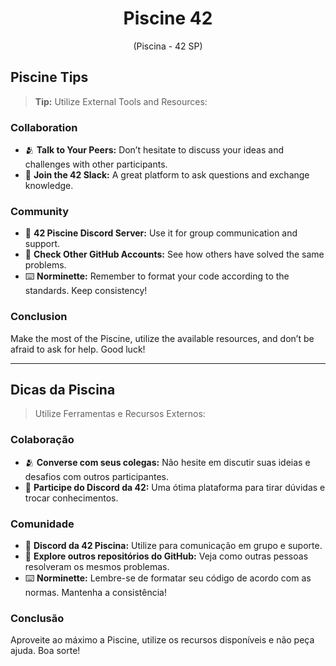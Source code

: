<div align="center">

# Piscine 42
(Piscina - 42 SP)
</div>

## Piscine Tips

> **Tip:** Utilize External Tools and Resources:

### Collaboration
- 🫂 **Talk to Your Peers:** Don’t hesitate to discuss your ideas and challenges with other participants.
- 📮 **Join the 42 Slack:** A great platform to ask questions and exchange knowledge.

### Community
- 💬 **42 Piscine Discord Server:** Use it for group communication and support.
- 🧠 **Check Other GitHub Accounts:** See how others have solved the same problems.
- ⌨️ **Norminette:** Remember to format your code according to the standards. Keep consistency!

### Conclusion
Make the most of the Piscine, utilize the available resources, and don’t be afraid to ask for help. Good luck!

---

<div align="center">

</div>

## Dicas da Piscina

> Utilize Ferramentas e Recursos Externos:

### Colaboração
- 🫂 **Converse com seus colegas:** Não hesite em discutir suas ideias e desafios com outros participantes.
- 📮 **Participe do Discord da 42:** Uma ótima plataforma para tirar dúvidas e trocar conhecimentos.

### Comunidade
- 💬 **Discord da 42 Piscina:** Utilize para comunicação em grupo e suporte.
- 🧠 **Explore outros repositórios do GitHub:** Veja como outras pessoas resolveram os mesmos problemas.
- ⌨️ **Norminette:** Lembre-se de formatar seu código de acordo com as normas. Mantenha a consistência!

### Conclusão
Aproveite ao máximo a Piscine, utilize os recursos disponíveis e não peça ajuda. Boa sorte!
